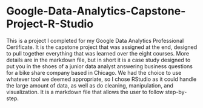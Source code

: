 # Google-Data-Analytics-Capstone-Project-R-Studio

This is a project I completed for my Google Data Analytics Professional Certificate. It is the capstone project that was assigned at the end, designed to pull together
everything that was learned over the eight courses. More details are in the markdown file, but in short it is a case study designed to put you in the shoes of a junior data
analyst answering business questions for a bike share company based in Chicago. We had the choice to use whatever tool we deemed appropriate, so I chose RStudio as it could
handle the large amount of data, as well as do cleaning, manipulation, and visualization. It is a markdown file that allows the user to follow step-by-step.
